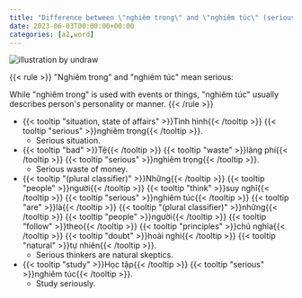 ```yaml
---
title: "Difference between \"nghiêm trong\" and \"nghiêm túc\" (serious)"
date: 2023-06-03T00:00:00+00:00
categories: [a2,word]
---
```


![illustration by undraw](/images/undraw/undraw_career_progress_ivdb.png)

{{< rule >}}
"Nghiêm trong" and "nghiêm túc" mean serious:

While "nghiêm trong" is used with events or things,
"nghiêm túc" usually describes person's personality or manner.
{{< /rule >}}

- {{< tooltip "situation, state of affairs" >}}Tình hình{{< /tooltip >}}
  {{< tooltip "serious" >}}nghiêm trọng{{< /tooltip >}}.
    - Serious situation.
- {{< tooltip "bad" >}}Tệ{{< /tooltip >}}
  {{< tooltip "waste" >}}lãng phí{{< /tooltip >}}
  {{< tooltip "serious" >}}nghiêm trọng{{< /tooltip >}}.
    - Serious waste of money.
- {{< tooltip "(plural classifier)" >}}Những{{< /tooltip >}}
  {{< tooltip "people" >}}người{{< /tooltip >}}
  {{< tooltip "think" >}}suy nghĩ{{< /tooltip >}}
  {{< tooltip "serious" >}}nghiêm túc{{< /tooltip >}}
  {{< tooltip "are" >}}là{{< /tooltip >}}
  {{< tooltip "(plural classifier)" >}}những{{< /tooltip >}}
  {{< tooltip "people" >}}người{{< /tooltip >}}
  {{< tooltip "follow" >}}theo{{< /tooltip >}}
  {{< tooltip "principles" >}}chủ nghĩa{{< /tooltip >}}
  {{< tooltip "doubt" >}}hoài nghi{{< /tooltip >}}
  {{< tooltip "natural" >}}tự nhiên{{< /tooltip >}}.
    - Serious thinkers are natural skeptics.
- {{< tooltip "study" >}}Học tập{{< /tooltip >}}
  {{< tooltip "serious" >}}nghiêm túc{{< /tooltip >}}.
    - Study seriously.
